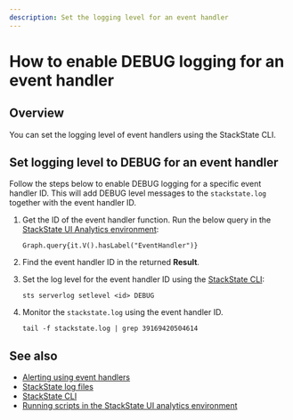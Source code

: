 ```yaml
---
description: Set the logging level for an event handler
---
```


# How to enable DEBUG logging for an event handler

## Overview

You can set the logging level of event handlers using the StackState CLI. 

## Set logging level to DEBUG for an event handler

Follow the steps below to enable DEBUG logging for a specific event handler ID. This will add DEBUG level messages to the `stackstate.log` together with the event handler ID.

1. Get the ID of the event handler function. Run the below query in the [StackState UI Analytics environment](develop/scripting.md#running-scripts):
    ```
    Graph.query{it.V().hasLabel("EventHandler")}
    ```

2. Find the event handler ID in the returned **Result**.

3. Set the log level for the event handler ID using the [StackState CLI](/setup/cli.md):
    ```
    sts serverlog setlevel <id> DEBUG
    ```

4. Monitor the `stackstate.log` using the event handler ID.
    ```
    tail -f stackstate.log | grep 39169420504614
    ```

## See also

- [Alerting using event handlers](/use/alerting.md#send-alerts-with-event-handlers)
- [StackState log files](/configure/logging/stackstate_log_files.md)
- [StackState CLI](/setup/cli.md)
- [Running scripts in the StackState UI analytics environment](develop/scripting.md#running-scripts)